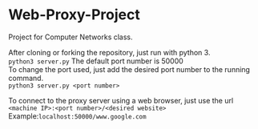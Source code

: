 # Web-Proxy-Project
Project for Computer Networks class. 


After cloning or forking the repository, just run with python 3.  
``python3 server.py``
The default port number is 50000  
To change the port used, just add the desired port number to the running command.  
``python3 server.py <port number>``
  
  
To connect to the proxy server using a web browser, just use the url  
``<machine IP>:<port number>/<desired website>``  
Example:``localhost:50000/www.google.com``

